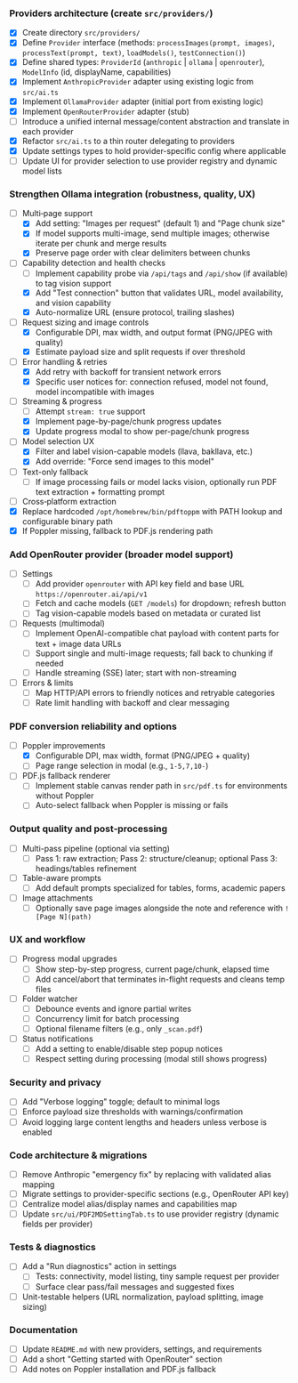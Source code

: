 ### Providers architecture (create `src/providers/`)
- [x] Create directory `src/providers/`
- [x] Define `Provider` interface (methods: `processImages(prompt, images)`, `processText(prompt, text)`, `loadModels()`, `testConnection()`)
- [x] Define shared types: `ProviderId` (`anthropic` | `ollama` | `openrouter`), `ModelInfo` (id, displayName, capabilities)
- [x] Implement `AnthropicProvider` adapter using existing logic from `src/ai.ts`
- [x] Implement `OllamaProvider` adapter (initial port from existing logic)
- [x] Implement `OpenRouterProvider` adapter (stub)
- [ ] Introduce a unified internal message/content abstraction and translate in each provider
- [x] Refactor `src/ai.ts` to a thin router delegating to providers
- [x] Update settings types to hold provider-specific config where applicable
- [ ] Update UI for provider selection to use provider registry and dynamic model lists

### Strengthen Ollama integration (robustness, quality, UX)
- [ ] Multi‑page support
  - [x] Add setting: "Images per request" (default 1) and "Page chunk size"
  - [x] If model supports multi-image, send multiple images; otherwise iterate per chunk and merge results
  - [x] Preserve page order with clear delimiters between chunks
- [ ] Capability detection and health checks
  - [ ] Implement capability probe via `/api/tags` and `/api/show` (if available) to tag vision support
  - [x] Add "Test connection" button that validates URL, model availability, and vision capability
  - [x] Auto-normalize URL (ensure protocol, trailing slashes)
- [ ] Request sizing and image controls
  - [x] Configurable DPI, max width, and output format (PNG/JPEG with quality)
  - [x] Estimate payload size and split requests if over threshold
- [ ] Error handling & retries
  - [x] Add retry with backoff for transient network errors
  - [x] Specific user notices for: connection refused, model not found, model incompatible with images
 - [ ] Streaming & progress
   - [ ] Attempt `stream: true` support
   - [x] Implement page-by-page/chunk progress updates
   - [x] Update progress modal to show per-page/chunk progress
- [ ] Model selection UX
  - [x] Filter and label vision-capable models (llava, bakllava, etc.)
  - [x] Add override: "Force send images to this model"
- [ ] Text-only fallback
  - [ ] If image processing fails or model lacks vision, optionally run PDF text extraction + formatting prompt
 - [ ] Cross‑platform extraction
  - [x] Replace hardcoded `/opt/homebrew/bin/pdftoppm` with PATH lookup and configurable binary path
  - [x] If Poppler missing, fallback to PDF.js rendering path

### Add OpenRouter provider (broader model support)
- [ ] Settings
  - [ ] Add provider `openrouter` with API key field and base URL `https://openrouter.ai/api/v1`
  - [ ] Fetch and cache models (`GET /models`) for dropdown; refresh button
  - [ ] Tag vision-capable models based on metadata or curated list
- [ ] Requests (multimodal)
  - [ ] Implement OpenAI-compatible chat payload with content parts for text + image data URLs
  - [ ] Support single and multi-image requests; fall back to chunking if needed
  - [ ] Handle streaming (SSE) later; start with non-streaming
- [ ] Errors & limits
  - [ ] Map HTTP/API errors to friendly notices and retryable categories
  - [ ] Rate limit handling with backoff and clear messaging

### PDF conversion reliability and options
- [ ] Poppler improvements
  - [x] Configurable DPI, max width, format (PNG/JPEG + quality)
  - [ ] Page range selection in modal (e.g., `1-5,7,10-`)
- [ ] PDF.js fallback renderer
  - [ ] Implement stable canvas render path in `src/pdf.ts` for environments without Poppler
  - [ ] Auto-select fallback when Poppler is missing or fails

### Output quality and post‑processing
- [ ] Multi-pass pipeline (optional via setting)
  - [ ] Pass 1: raw extraction; Pass 2: structure/cleanup; optional Pass 3: headings/tables refinement
- [ ] Table-aware prompts
  - [ ] Add default prompts specialized for tables, forms, academic papers
- [ ] Image attachments
  - [ ] Optionally save page images alongside the note and reference with `![Page N](path)`

### UX and workflow
- [ ] Progress modal upgrades
  - [ ] Show step-by-step progress, current page/chunk, elapsed time
  - [ ] Add cancel/abort that terminates in-flight requests and cleans temp files
- [ ] Folder watcher
  - [ ] Debounce events and ignore partial writes
  - [ ] Concurrency limit for batch processing
  - [ ] Optional filename filters (e.g., only `_scan.pdf`)
 - [ ] Status notifications
   - [ ] Add a setting to enable/disable step popup notices
   - [ ] Respect setting during processing (modal still shows progress)

### Security and privacy
- [ ] Add "Verbose logging" toggle; default to minimal logs
- [ ] Enforce payload size thresholds with warnings/confirmation
- [ ] Avoid logging large content lengths and headers unless verbose is enabled

### Code architecture & migrations
- [ ] Remove Anthropic "emergency fix" by replacing with validated alias mapping
- [ ] Migrate settings to provider-specific sections (e.g., OpenRouter API key)
- [ ] Centralize model alias/display names and capabilities map
- [ ] Update `src/ui/PDF2MDSettingTab.ts` to use provider registry (dynamic fields per provider)

### Tests & diagnostics
- [ ] Add a "Run diagnostics" action in settings
  - [ ] Tests: connectivity, model listing, tiny sample request per provider
  - [ ] Surface clear pass/fail messages and suggested fixes
- [ ] Unit-testable helpers (URL normalization, payload splitting, image sizing)

### Documentation
- [ ] Update `README.md` with new providers, settings, and requirements
- [ ] Add a short "Getting started with OpenRouter" section
- [ ] Add notes on Poppler installation and PDF.js fallback
